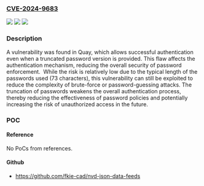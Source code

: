 ### [CVE-2024-9683](https://cve.mitre.org/cgi-bin/cvename.cgi?name=CVE-2024-9683)
![](https://img.shields.io/static/v1?label=Product&message=Red%20Hat%20Quay%203&color=blue)
![](https://img.shields.io/static/v1?label=Version&message=n%2Fa&color=blue)
![](https://img.shields.io/static/v1?label=Vulnerability&message=Authentication%20Bypass%20by%20Primary%20Weakness&color=brighgreen)

### Description

A vulnerability was found in Quay, which allows successful authentication even when a truncated password version is provided. This flaw affects the authentication mechanism, reducing the overall security of password enforcement.  While the risk is relatively low due to the typical length of the passwords used (73 characters), this vulnerability can still be exploited to reduce the complexity of brute-force or password-guessing attacks. The truncation of passwords weakens the overall authentication process, thereby reducing the effectiveness of password policies and potentially increasing the risk of unauthorized access in the future.

### POC

#### Reference
No PoCs from references.

#### Github
- https://github.com/fkie-cad/nvd-json-data-feeds

